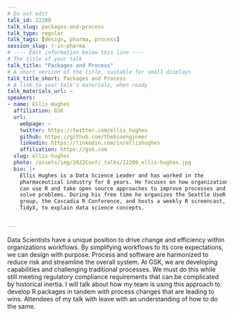 ```yaml
---
# Do not edit
talk_id: 22209
talk_slug: packages-and-process
talk_type: regular
talk_tags: [design, pharma, process]
session_slug: r-in-pharma
# ---- Edit information below this line ----
# The title of your talk
talk_title: "Packages and Process"
# A short version of the title, suitable for small displays
talk_title_short: Packages and Process
# A link to your talk's materials, when ready
talk_materials_url: ~
speakers:
- name: Ellis Hughes
  affiliation: GSK
  url:
    webpage: ~
    twitter: https://twitter.com/ellis_hughes
    github: https://github.com/thebioengineer
    linkedin: https://linkedin.com/in/ellishughes
    affiliation: https://gsk.com
  slug: ellis-hughes
  photo: /assets/img/2022Conf/_talks/22209_ellis-hughes.jpg
  bio: |+
    Ellis Hughes is a Data Science Leader and has worked in the
    pharmaceutical industry for 8 years. He focuses on how organizations
    can use R and take open source approaches to improve processes and
    solve problems. During his free time he organizes the Seattle UseR
    group, the Cascadia R Conference, and hosts a weekly R screencast,
    TidyX, to explain data science concepts.


---
```


<!-- ABSTRACT ----
Please write abstract below. You may use simple markdown (links, code style, bold, italics)
-->

Data Scientists have a unique position to drive change and efficiency within
organizations workflows. By simplifying workflows to its core expectations,
we can design with purpose. Process and software are harmonized to reduce
risk and streamline the overall system. At GSK, we are developing capabilities
and challenging traditional processes. We must do this while still meeting
regulatory compliance requirements that can be complicated by historical
inertia. I will talk about how my team is using this approach to develop R
packages in tandem with process changes that are leading to wins. Attendees of
my talk with leave with an understanding of how to do the same.
